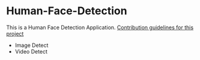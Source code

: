 # Human-Face-Detection
This is a Human Face Detection Application.
[Contribution guidelines for this project](Human-Face-Detection/README.md)

* Image Detect
* Video Detect
